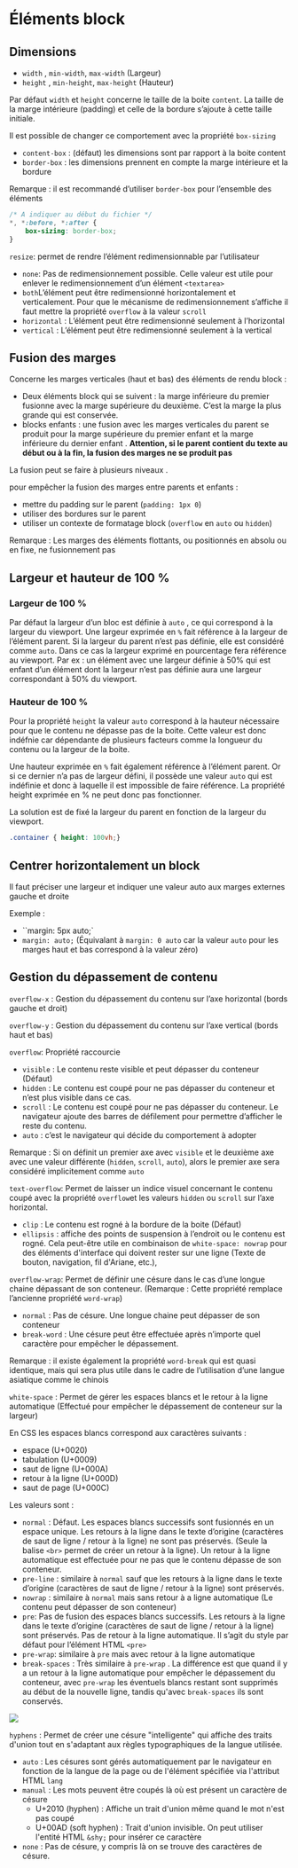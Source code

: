# Éléments block

## Dimensions

- `width` , `min-width`, `max-width` (Largeur)
- `height` , `min-height`, `max-height` (Hauteur)

Par défaut `width` et `height` concerne le taille de la boite `content`. La taille de la marge intérieure (padding) et celle de la bordure s’ajoute à cette taille initiale.

Il est possible de changer ce comportement avec la propriété `box-sizing`

- `content-box` : (défaut) les dimensions sont par rapport à la boite content
- `border-box` : les dimensions prennent en compte la marge intérieure et la bordure

Remarque : il est recommandé d’utiliser `border-box` pour l’ensemble des éléments

```css
/* A indiquer au début du fichier */
*, *:before, *:after {
	box-sizing: border-box;
}
```

`resize`: permet de rendre l’élément redimensionnable par l’utilisateur

- `none`: Pas de redimensionnement possible. Celle valeur est utile pour enlever le redimensionnement d’un élément `<textarea>`
- `both`L’élément peut être redimensionné horizontalement et verticalement. Pour que le mécanisme de redimensionnement s’affiche il faut mettre la propriété `overflow` à la valeur `scroll`
- `horizontal` : L’élément peut être redimensionné seulement à l’horizontal
- `vertical` : L’élément peut être redimensionné seulement à la vertical

## Fusion des marges

Concerne les marges verticales (haut et bas) des éléments de rendu block :

- Deux éléments block qui se suivent : la marge inférieure du premier fusionne avec la marge supérieure du deuxième. C’est la marge la plus grande qui est conservée.
- blocks enfants : une fusion avec les marges verticales du parent se produit pour la marge supérieure du premier enfant et la marge inférieure du dernier enfant . **Attention, si le parent contient du texte au début ou à la fin, la fusion des marges ne se produit pas**

La fusion peut se faire à plusieurs niveaux .

pour empêcher la fusion des marges entre parents et enfants :

- mettre du padding sur le parent (`padding: 1px 0`)
- utiliser des bordures sur le parent
- utiliser un contexte de formatage block (`overflow` en `auto` ou `hidden`)

Remarque : Les marges des éléments flottants, ou positionnés en absolu ou en fixe, ne fusionnement pas

## Largeur et hauteur de 100 %

### Largeur de 100 %

Par défaut la largeur d’un bloc est définie à `auto` , ce qui correspond à la largeur du viewport. Une largeur exprimée en `%` fait référence à la largeur de l’élément parent. Si la largeur du parent n’est pas définie, elle est considéré comme `auto`. Dans ce cas la largeur exprimé en pourcentage fera référence au viewport. Par ex : un élément avec une largeur définie à 50% qui est enfant d’un élément dont la largeur n’est pas définie aura une largeur correspondant à 50% du viewport.

### Hauteur de 100 %

Pour la propriété `height` la valeur `auto` correspond à la hauteur nécessaire pour que le contenu ne dépasse pas de la boite. Cette valeur est donc indéfnie car dépendante de plusieurs facteurs comme la longueur du contenu ou la largeur de la boite.

Une hauteur exprimée en `%` fait également référence à l’élément parent. Or si ce dernier n’a pas de largeur défini, il possède une valeur `auto` qui est indéfinie et donc à laquelle il est impossible de faire référence. La propriété height exprimée en % ne peut donc pas fonctionner.

La solution est de fixé la largeur du parent en fonction de la largeur du viewport.

```css
.container { height: 100vh;}
```

## Centrer horizontalement un block

Il faut préciser une largeur et indiquer une valeur auto aux marges externes gauche et droite

Exemple :

- ``margin: 5px auto;`
- `margin: auto;` (Équivalant à `margin: 0 auto` car la valeur `auto` pour les marges haut et bas correspond à la valeur zéro)

## Gestion du dépassement de contenu

`overflow-x` : Gestion du dépassement du contenu sur l’axe horizontal (bords gauche et droit)

`overflow-y` : Gestion du dépassement du contenu sur l’axe vertical (bords haut et bas)

`overflow`: Propriété raccourcie

- `visible` : Le contenu reste visible et peut dépasser du conteneur (Défaut)
- `hidden` : Le contenu est coupé pour ne pas dépasser du conteneur et n’est plus visible dans ce cas.
- `scroll` : Le contenu est coupé pour ne pas dépasser du conteneur. Le navigateur ajoute des barres de défilement pour permettre d’afficher le reste du contenu.
- `auto` : c’est le navigateur qui décide du comportement à adopter

Remarque : Si on définit un premier axe avec `visible` et le deuxième axe avec une valeur différente (`hidden`, `scroll`, `auto`), alors le premier axe sera considéré implicitement comme `auto`

`text-overflow`: Permet de laisser un indice visuel concernant le contenu coupé avec la propriété `overflow`et les valeurs `hidden` ou `scroll` sur l’axe horizontal.

- `clip` : Le contenu est rogné à la bordure de la boite (Défaut)
- `ellipsis` : affiche des points de suspension à l’endroit ou le contenu est rogné. Cela peut-être utile en combinaison de `white-space: nowrap` pour des éléments d'interface qui doivent rester sur une ligne (Texte de bouton, navigation, fil d'Ariane, etc.),

`overflow-wrap`: Permet de définir une césure dans le cas d’une longue chaine dépassant de son conteneur. (Remarque : Cette propriété remplace l’ancienne propriété `word-wrap`)

- `normal` : Pas de césure. Une longue chaine peut dépasser de son conteneur
- `break-word` : Une césure peut être effectuée après n’importe quel caractère pour empêcher le dépassement.

Remarque : il existe également la propriété `word-break` qui est quasi identique, mais qui sera plus utile dans le cadre de l’utilisation d’une langue asiatique comme le chinois

`white-space` : Permet de gérer les espaces blancs et le retour à la ligne automatique (Effectué pour empêcher le dépassement de conteneur sur la largeur)

En CSS les espaces blancs correspond aux caractères suivants :

- espace (U+0020)
- tabulation (U+0009)
- saut de ligne (U+000A)
- retour à la ligne (U+000D)
- saut de page (U+000C)

Les valeurs sont :

- `normal` : Défaut. Les espaces blancs successifs sont fusionnés en un espace unique. Les retours à la ligne dans le texte d’origine (caractères de saut de ligne / retour à la ligne) ne sont pas préservés. (Seule la balise `<br>` permet de créer un retour à la ligne). Un retour à la ligne automatique est effectuée pour ne pas que le contenu dépasse de son conteneur.
- `pre-line` : similaire à `normal` sauf que les retours à la ligne dans le texte d’origine (caractères de saut de ligne / retour à la ligne) sont préservés.
- `nowrap` : similaire à `normal` mais sans retour à a ligne automatique (Le contenu peut dépasser de son conteneur)
- `pre`: Pas de fusion des espaces blancs successifs. Les retours à la ligne dans le texte d’origine (caractères de saut de ligne / retour à la ligne) sont préservés. Pas de retour à la ligne automatique. Il s’agit du style par défaut pour l’élément HTML `<pre>`
- `pre-wrap`: similaire à `pre` mais avec retour à la ligne automatique
- `break-spaces` : Très similaire à `pre-wrap` . La différence est que quand il y a un retour à la ligne automatique pour empêcher le dépassement du conteneur, avec `pre-wrap` les éventuels blancs restant sont supprimés au début de la nouvelle ligne, tandis qu'avec `break-spaces` ils sont conservés.

![](white-space.png)

`hyphens` : Permet de créer une césure "intelligente" qui affiche des traits d'union tout en s'adaptant aux règles typographiques de la langue utilisée.

- `auto` : Les césures sont gérés automatiquement par le navigateur en fonction de la langue de la page ou de l'élément spécifiée via l'attribut HTML `lang`
- `manual` : Les mots peuvent être coupés là où est présent un caractère de césure
	- U+2010 (hyphen) : Affiche un trait d'union même quand le mot n'est pas coupé
	- U+00AD (soft hyphen) : Trait d'union invisible. On peut utiliser l'entité HTML `&shy;` pour insérer ce caractère
- `none` : Pas de césure, y compris là on se trouve des caractères de césure.
